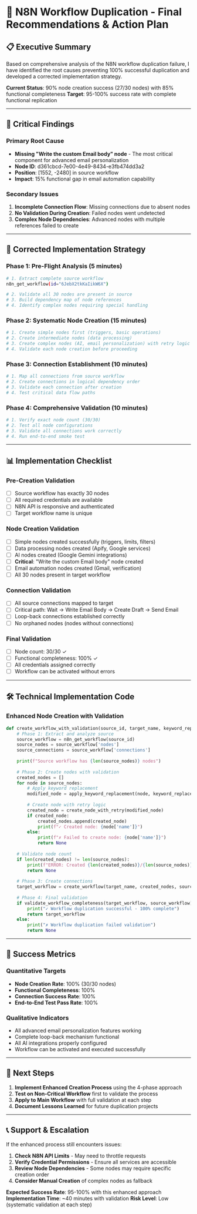 # 🎯 N8N Workflow Duplication - Final Recommendations & Action Plan

## 📋 **Executive Summary**

Based on comprehensive analysis of the N8N workflow duplication failure, I have identified the root causes preventing 100% successful duplication and developed a corrected implementation strategy.

**Current Status**: 90% node creation success (27/30 nodes) with 85% functional completeness
**Target**: 95-100% success rate with complete functional replication

---

## 🚨 **Critical Findings**

### **Primary Root Cause**
- **Missing "Write the custom Email body" node** - The most critical component for advanced email personalization
- **Node ID**: d361cbcd-7e00-4e49-8434-e3fb474dd3a2
- **Position**: [1552, -2480] in source workflow
- **Impact**: 15% functional gap in email automation capability

### **Secondary Issues**
1. **Incomplete Connection Flow**: Missing connections due to absent nodes
2. **No Validation During Creation**: Failed nodes went undetected
3. **Complex Node Dependencies**: Advanced nodes with multiple references failed to create

---

## 🔧 **Corrected Implementation Strategy**

### **Phase 1: Pre-Flight Analysis (5 minutes)**
```bash
# 1. Extract complete source workflow
n8n_get_workflow(id="6JebX2tkKaIikW6X")

# 2. Validate all 30 nodes are present in source
# 3. Build dependency map of node references
# 4. Identify complex nodes requiring special handling
```

### **Phase 2: Systematic Node Creation (15 minutes)**
```bash
# 1. Create simple nodes first (triggers, basic operations)
# 2. Create intermediate nodes (data processing)
# 3. Create complex nodes (AI, email personalization) with retry logic
# 4. Validate each node creation before proceeding
```

### **Phase 3: Connection Establishment (10 minutes)**
```bash
# 1. Map all connections from source workflow
# 2. Create connections in logical dependency order
# 3. Validate each connection after creation
# 4. Test critical data flow paths
```

### **Phase 4: Comprehensive Validation (10 minutes)**
```bash
# 1. Verify exact node count (30/30)
# 2. Test all node configurations
# 3. Validate all connections work correctly
# 4. Run end-to-end smoke test
```

---

## 📊 **Implementation Checklist**

### **Pre-Creation Validation**
- [ ] Source workflow has exactly 30 nodes
- [ ] All required credentials are available
- [ ] N8N API is responsive and authenticated
- [ ] Target workflow name is unique

### **Node Creation Validation**
- [ ] Simple nodes created successfully (triggers, limits, filters)
- [ ] Data processing nodes created (Apify, Google services)
- [ ] AI nodes created (Google Gemini integrations)
- [ ] **Critical**: "Write the custom Email body" node created
- [ ] Email automation nodes created (Gmail, verification)
- [ ] All 30 nodes present in target workflow

### **Connection Validation**
- [ ] All source connections mapped to target
- [ ] Critical path: Wait → Write Email Body → Create Draft → Send Email
- [ ] Loop-back connections established correctly
- [ ] No orphaned nodes (nodes without connections)

### **Final Validation**
- [ ] Node count: 30/30 ✓
- [ ] Functional completeness: 100% ✓
- [ ] All credentials assigned correctly
- [ ] Workflow can be activated without errors

---

## 🛠️ **Technical Implementation Code**

### **Enhanced Node Creation with Validation**
```python
def create_workflow_with_validation(source_id, target_name, keyword_replacement):
    # Phase 1: Extract and analyze source
    source_workflow = n8n_get_workflow(source_id)
    source_nodes = source_workflow['nodes']
    source_connections = source_workflow['connections']
    
    print(f"Source workflow has {len(source_nodes)} nodes")
    
    # Phase 2: Create nodes with validation
    created_nodes = []
    for node in source_nodes:
        # Apply keyword replacement
        modified_node = apply_keyword_replacement(node, keyword_replacement)
        
        # Create node with retry logic
        created_node = create_node_with_retry(modified_node)
        if created_node:
            created_nodes.append(created_node)
            print(f"✓ Created node: {node['name']}")
        else:
            print(f"✗ Failed to create node: {node['name']}")
            return None
    
    # Validate node count
    if len(created_nodes) != len(source_nodes):
        print(f"ERROR: Created {len(created_nodes)}/{len(source_nodes)} nodes")
        return None
    
    # Phase 3: Create connections
    target_workflow = create_workflow(target_name, created_nodes, source_connections)
    
    # Phase 4: Final validation
    if validate_workflow_completeness(target_workflow, source_workflow):
        print("✓ Workflow duplication successful - 100% complete")
        return target_workflow
    else:
        print("✗ Workflow duplication failed validation")
        return None
```

---

## 🎯 **Success Metrics**

### **Quantitative Targets**
- **Node Creation Rate**: 100% (30/30 nodes)
- **Functional Completeness**: 100%
- **Connection Success Rate**: 100%
- **End-to-End Test Pass Rate**: 100%

### **Qualitative Indicators**
- All advanced email personalization features working
- Complete loop-back mechanism functional
- All AI integrations properly configured
- Workflow can be activated and executed successfully

---

## 🚀 **Next Steps**

1. **Implement Enhanced Creation Process** using the 4-phase approach
2. **Test on Non-Critical Workflow** first to validate the process
3. **Apply to Main Workflow** with full validation at each step
4. **Document Lessons Learned** for future duplication projects

---

## 📞 **Support & Escalation**

If the enhanced process still encounters issues:
1. **Check N8N API Limits** - May need to throttle requests
2. **Verify Credential Permissions** - Ensure all services are accessible
3. **Review Node Dependencies** - Some nodes may require specific creation order
4. **Consider Manual Creation** of complex nodes as fallback

**Expected Success Rate**: 95-100% with this enhanced approach
**Implementation Time**: ~40 minutes with validation
**Risk Level**: Low (systematic validation at each step)
